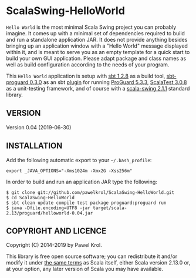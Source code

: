 ScalaSwing-HelloWorld
=====================

`Hello World` is the most minimal Scala Swing project you can probably imagine. It comes up with a minimal set of dependencies required to build and run a standalone application JAR. It does not provide anything besides bringing up an application window with a "Hello World" message displayed within it, and is meant to serve you as an empty template for a quick start to build your own GUI application. Please adapt package and class names as well as build configuration according to the needs of your program.

This `Hello World` application is setup with [sbt 1.2.8](http://www.scala-sbt.org/) as a build tool, [sbt-proguard 0.3.0](https://github.com/sbt/sbt-proguard) as an sbt [plugin](https://www.scala-sbt.org/1.x/docs/Using-Plugins.html) for running [ProGuard 5.3.3](http://proguard.sourceforge.net/), [ScalaTest 3.0.8](http://www.scalatest.org/) as a unit-testing framework, and of course with a [scala-swing 2.1.1](https://www.scala-lang.org/api/2.12.8/scala-swing/scala/swing/) standard library.

VERSION
-------

Version 0.04 (2019-06-30)

INSTALLATION
------------

Add the following automatic export to your `~/.bash_profile`:

    export _JAVA_OPTIONS="-Xms1024m -Xmx2G -Xss256m"

In order to build and run an application JAR type the following:

    $ git clone git://github.com/pawelkrol/ScalaSwing-HelloWorld.git
    $ cd ScalaSwing-HelloWorld
    $ sbt clean update compile test package proguard:proguard run
    $ java -Dfile.encoding=UTF8 -jar target/scala-2.13/proguard/helloworld-0.04.jar

COPYRIGHT AND LICENCE
---------------------

Copyright (C) 2014-2019 by Pawel Krol.

This library is free open source software; you can redistribute it and/or modify it under [the same terms](https://github.com/pawelkrol/ScalaSwing-HelloWorld/blob/master/LICENSE.md) as Scala itself, either Scala version 2.13.0 or, at your option, any later version of Scala you may have available.
